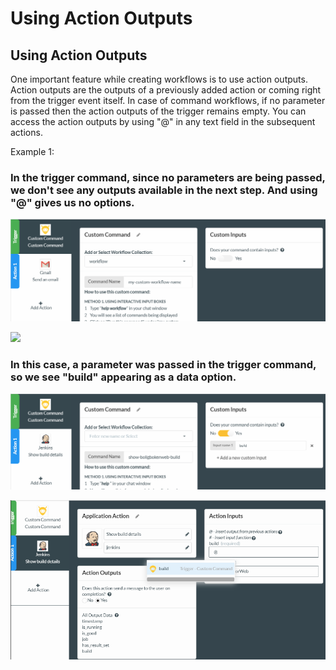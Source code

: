 # Using Action Outputs

## Using Action Outputs

One important feature while creating workflows is to use action outputs. Action outputs are the outputs of a previously added action or coming right from the trigger event itself. In case of command workflows, if no parameter is passed then the action outputs of the trigger remains empty. You can access the action outputs by using "@" in any text field in the subsequent actions.

Example 1:

### In the trigger command, since no parameters are being passed, we don't see any outputs available in the next step. And using "@" gives us no options. 

![](../../../.gitbook/assets/image%20%28236%29.png)

![](../../../.gitbook/assets/treg7.png)

### In this case, a parameter was passed in the trigger command, so we see "build" appearing as a data option. 

![](../../../.gitbook/assets/image%20%28226%29.png)

![](../../../.gitbook/assets/image%20%28157%29.png)

